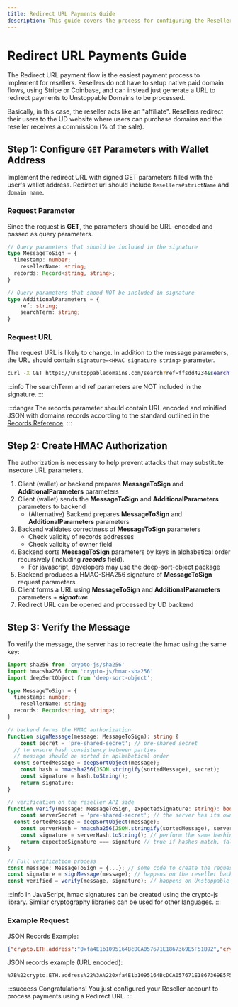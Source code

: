 ```yaml
---
title: Redirect URL Payments Guide
description: This guide covers the process for configuring the Reseller account to claim paid domains using the redirect URL payment processing flow.
---
```


# Redirect URL Payments Guide

The Redirect URL payment flow is the easiest payment process to implement for resellers. Resellers do not have to setup native paid domain flows, using Stripe or Coinbase, and can instead just generate a URL to redirect payments to Unstoppable Domains to be processed.

Basically, in this case, the reseller acts like an "affiliate". Resellers redirect their users to the UD website where users can purchase domains and the reseller receives a commission (% of the sale).

## Step 1: Configure `GET` Parameters with Wallet Address

Implement the redirect URL with signed GET parameters filled with the user's wallet address. Redirect url should include `Resellers#strictName` and `domain name`.

### Request Parameter

Since the request is **GET**, the parameters should be URL-encoded and passed as query parameters.

```typescript
// Query parameters that should be included in the signature
type MessageToSign = {
  timestamp: number;
	resellerName: string;
  records: Record<string, string>;
}

// Query parameters that shoud NOT be included in signature
type AdditionalParameters = {
	ref: string;
	searchTerm: string;
}
```

### Request URL

The request URL is likely to change. In addition to the message parameters, the URL should contain `signature=<HMAC signature string>` parameter.

```bash
curl -X GET https://unstoppabledomains.com/search?ref=ffsdd4234&searchTerm=buyadomain.crypto&timestamp=1638960015&resellerName=blockchaincom&records=%7B%22crypto.ETH.address%22%3A%220xfa4E1b1095164BcDCA057671E1867369E5F51B92%22%2C%22crypto.BTC.address%22%3A%22bc1qxy2kgdygjrsqtzq2n0yrf2493p83kkfjhx0wlh%22%2C%22crypto.USDT.version.ERC20.adress%22%3A%220xfa4E1b1095164BcDCA057671E1867369E5F51B92%22%2C%22crypto.DAI.address%22%3A%220xfa4E1b1095164BcDCA057671E1867369E5F51B92%22%2C%22crypto.EOS.address%22%3A%22playuplandme%22%7D&signature=8ab46b082c1b256c2e92347c8d90c11c923bf7b0e802d13b53bcecb28d6b6269
```

:::info
The searchTerm and ref parameters are NOT included in the signature.
:::

:::danger
The records parameter should contain URL encoded and minified JSON with domains records according to the standard outlined in the [Records Reference](../../getting-started/domain-registry-essentials/records-reference.md).
:::

## Step 2: Create HMAC Authorization

The authorization is necessary to help prevent attacks that may substitute insecure URL parameters.

1. Client (wallet) or backend prepares **MessageToSign** and **AdditionalParameters** parameters
2. Client (wallet) sends the **MessageToSign** and **AdditionalParameters** parameters to backend
   * (Alternative) Backend prepares **MessageToSign** and **AdditionalParameters** parameters
3. Backend validates correctness of **MessageToSign** parameters
   * Check validity of records addresses
   * Check validity of owner field
4. Backend sorts **MessageToSign** parameters by keys in alphabetical order recursively (including _**records**_ field).
   * For javascript, developers may use the deep-sort-object package
5. Backend produces a HMAC-SHA256 signature of **MessageToSign** request parameters
6. Client forms a URL using **MessageToSign** and **AdditionalParameters** parameters + _**signature**_
7. Redirect URL can be opened and processed by UD backend

## Step 3: Verify the Message

To verify the message, the server has to recreate the hmac using the same key:

```typescript
import sha256 from 'crypto-js/sha256'
import hmacsha256 from 'crypto-js/hmac-sha256'
import deepSortObject from 'deep-sort-object';

type MessageToSign = {
  timestamp: number;
	resellerName: string;
  records: Record<string, string>;
}

// backend forms the HMAC authorization
function signMessage(message: MessageToSign): string {
	const secret = 'pre-shared-secret'; // pre-shared secret
  // to ensure hash consistency between parties
  // message should be sorted in aplhabetical order
  const sortedMessage = deepSortObject(message);
	const hash = hmacsha256(JSON.stringify(sortedMessage), secret);
	const signature = hash.toString();
	return signature;
}

// verification on the reseller API side
function verify(message: MessageToSign, expectedSignature: string): boolean {
	const serverSecret = 'pre-shared-secret'; // the server has its own copy of the pre-shared secret
  const sortedMessage = deepSortObject(message);
	const serverHash = hmacsha256(JSON.stringify(sortedMessage), serverSecret);
	const signature = serverHash.toString(); // perform the same hashing algorith
	return expectedSignature === signature // true if hashes match, false otherwise
}

// Full verification process
const message: MessageToSign = {...}; // some code to create the request message from user input
const signature = signMessage(message); // happens on the reseller backend
const verified = verify(message, signature); // happens on Unstoppable backend
```

:::info
In JavaScript, hmac signatures can be created using the crypto-js library. Similar cryptography libraries can be used for other languages.&#x20;
:::

### Example Request

JSON Records Example:

```json
{"crypto.ETH.address":"0xfa4E1b1095164BcDCA057671E1867369E5F51B92","crypto.BTC.address":"bc1qxy2kgdygjrsqtzq2n0yrf2493p83kkfjhx0wlh","crypto.USDT.version.ERC20.adress":"0xfa4E1b1095164BcDCA057671E1867369E5F51B92","crypto.DAI.address":"0xfa4E1b1095164BcDCA057671E1867369E5F51B92","crypto.EOS.address":"playuplandme"}
```

JSON records example (URL encoded):

```
%7B%22crypto.ETH.address%22%3A%220xfa4E1b1095164BcDCA057671E1867369E5F51B92%22%2C%22crypto.BTC.address%22%3A%22bc1qxy2kgdygjrsqtzq2n0yrf2493p83kkfjhx0wlh%22%2C%22crypto.USDT.version.ERC20.adress%22%3A%220xfa4E1b1095164BcDCA057671E1867369E5F51B92%22%2C%22crypto.DAI.address%22%3A%220xfa4E1b1095164BcDCA057671E1867369E5F51B92%22%2C%22crypto.EOS.address%22%3A%22playuplandme%22%7D
```

:::success Congratulations!
You just configured your Reseller account to process payments using a Redirect URL.
:::
